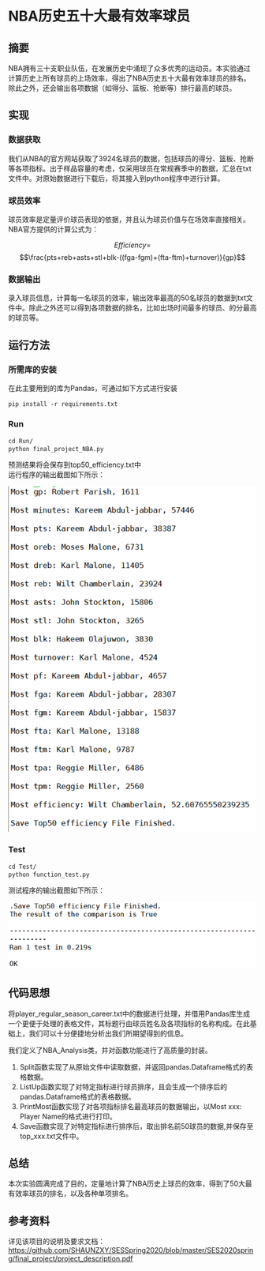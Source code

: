 # NBA历史五十大最有效率球员
## 摘要
NBA拥有三十支职业队伍，在发展历史中涌现了众多优秀的运动员。本实验通过计算历史上所有球员的上场效率，得出了NBA历史五十大最有效率球员的排名。除此之外，还会输出各项数据（如得分、篮板、抢断等）排行最高的球员。

## 实现
### 数据获取
我们从NBA的官方网站获取了3924名球员的数据，包括球员的得分、篮板、抢断等各项指标。出于样品容量的考虑，仅采用球员在常规赛季中的数据，汇总在txt文件中。对原始数据进行下载后，将其接入到python程序中进行计算。

### 球员效率
球员效率是定量评价球员表现的依据，并且认为球员价值与在场效率直接相关。NBA官方提供的计算公式为：

$$Efficiency=$$
$$\frac{pts+reb+asts+stl+blk-((fga-fgm)+(fta-ftm)+turnover)}{gp}$$

### 数据输出
录入球员信息，计算每一名球员的效率，输出效率最高的50名球员的数据到txt文件中。除此之外还可以得到各项数据的排名，比如出场时间最多的球员、的分最高的球员等。

## 运行方法

### 所需库的安装
在此主要用到的库为Pandas，可通过如下方式进行安装  
```
pip install -r requirements.txt
```
### Run
```
cd Run/
python final_project_NBA.py
```
预测结果将会保存到top50_efficiency.txt中   
运行程序的输出截图如下所示：    
  
![程序运行输出截图](https://github.com/SHAUNZXY/SESSpring2020/blob/master/SES2020spring/final_project/Run/Output.png)

### Test
```
cd Test/
python function_test.py
```
测试程序的输出截图如下所示：  
 
![程序运行输出截图](https://github.com/SHAUNZXY/SESSpring2020/blob/master/SES2020spring/final_project/Test/Output.png)

## 代码思想
将player_regular_season_career.txt中的数据进行处理，并借用Pandas库生成一个更便于处理的表格文件，其标题行由球员姓名及各项指标的名称构成。在此基础上，我们可以十分便捷地分析出我们所期望得到的信息。  
  
我们定义了NBA_Analysis类，并对函数功能进行了高质量的封装。  
1. Split函数实现了从原始文件中读取数据，并返回pandas.Dataframe格式的表格数据。  
2. ListUp函数实现了对特定指标进行球员排序，且会生成一个排序后的pandas.Dataframe格式的表格数据。  
3. PrintMost函数实现了对各项指标排名最高球员的数据输出，以Most xxx: Player Name的格式进行打印。
4. Save函数实现了对特定指标进行排序后，取出排名前50球员的数据,并保存至top_xxx.txt文件中。

## 总结
本次实验圆满完成了目的，定量地计算了NBA历史上球员的效率，得到了50大最有效率球员的排名，以及各种单项排名。

## 参考资料
详见该项目的说明及要求文档：https://github.com/SHAUNZXY/SESSpring2020/blob/master/SES2020spring/final_project/project_description.pdf  
